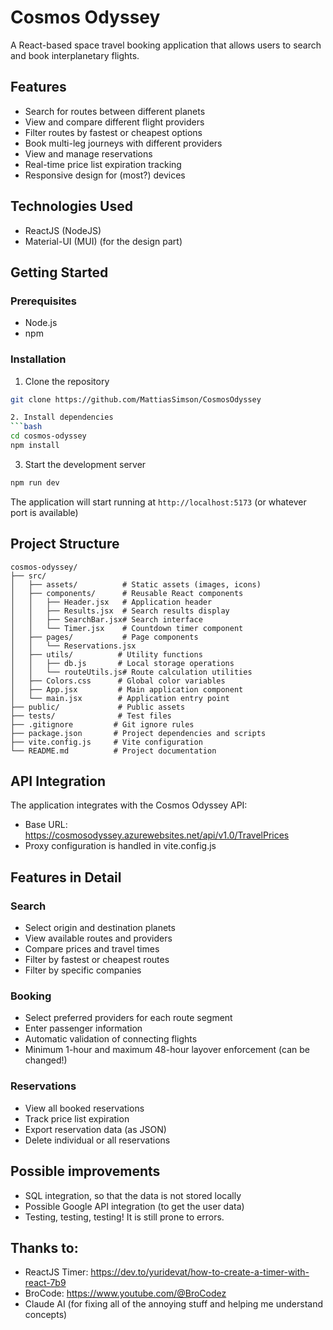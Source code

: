 # Cosmos Odyssey

A React-based space travel booking application that allows users to search and book interplanetary flights.

## Features

- Search for routes between different planets
- View and compare different flight providers
- Filter routes by fastest or cheapest options
- Book multi-leg journeys with different providers
- View and manage reservations
- Real-time price list expiration tracking
- Responsive design for (most?) devices

## Technologies Used

- ReactJS (NodeJS)
- Material-UI (MUI) (for the design part)

## Getting Started

### Prerequisites

- Node.js
- npm 

### Installation

1. Clone the repository
```bash
git clone https://github.com/MattiasSimson/CosmosOdyssey

2. Install dependencies
```bash
cd cosmos-odyssey
npm install
```

3. Start the development server
```bash
npm run dev
```

The application will start running at `http://localhost:5173` 
(or whatever port is available)

## Project Structure

```
cosmos-odyssey/
├── src/
│   ├── assets/          # Static assets (images, icons)
│   ├── components/      # Reusable React components
│   │   ├── Header.jsx   # Application header
│   │   ├── Results.jsx  # Search results display
│   │   ├── SearchBar.jsx# Search interface
│   │   └── Timer.jsx    # Countdown timer component
│   ├── pages/           # Page components
│   │   └── Reservations.jsx
│   ├── utils/          # Utility functions
│   │   ├── db.js       # Local storage operations
│   │   └── routeUtils.js# Route calculation utilities
│   ├── Colors.css      # Global color variables
│   ├── App.jsx         # Main application component
│   └── main.jsx        # Application entry point
├── public/             # Public assets
├── tests/              # Test files
├── .gitignore         # Git ignore rules
├── package.json       # Project dependencies and scripts
├── vite.config.js     # Vite configuration
└── README.md          # Project documentation
```

## API Integration

The application integrates with the Cosmos Odyssey API:
- Base URL: https://cosmosodyssey.azurewebsites.net/api/v1.0/TravelPrices
- Proxy configuration is handled in vite.config.js 

## Features in Detail

### Search
- Select origin and destination planets
- View available routes and providers
- Compare prices and travel times
- Filter by fastest or cheapest routes
- Filter by specific companies

### Booking
- Select preferred providers for each route segment
- Enter passenger information
- Automatic validation of connecting flights
- Minimum 1-hour and maximum 48-hour layover enforcement (can be changed!)

### Reservations
- View all booked reservations
- Track price list expiration
- Export reservation data (as JSON)
- Delete individual or all reservations

## Possible improvements

- SQL integration, so that the data is not stored locally
- Possible Google API integration (to get the user data)
- Testing, testing, testing! It is still prone to errors.

## Thanks to:

- ReactJS Timer: https://dev.to/yuridevat/how-to-create-a-timer-with-react-7b9
- BroCode: https://www.youtube.com/@BroCodez
- Claude AI (for fixing all of the annoying stuff and helping me understand concepts)


